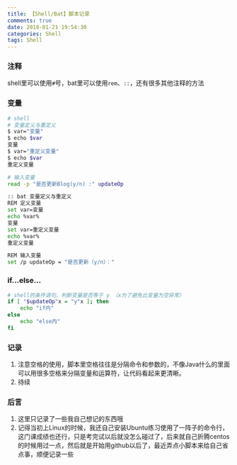 ```yaml
---
title: 【Shell/Bat】脚本记录
comments: true
date: 2018-01-21 19:54:30
categories: Shell
tags: Shell
---
```

### 注释
shell里可以使用`#`号，bat里可以使用`rem`、`::`，还有很多其他注释的方法

### 变量
```sh
# shell 
# 变量定义与重定义
$ var="变量"
$ echo $var
变量
$ var="重定义变量"
$ echo $var
重定义变量

# 输入变量
read -p "是否更新Blog(y/n) :" updateOp
```

```sh
:: bat 变量定义与重定义
REM 定义变量
set var=变量
echo %var%
变量
set var=重定义变量
echo %var%
重定义变量

REM 输入变量
set /p updateOp = "是否更新（y/n）："

```


### if...else...
```sh
# shell的条件语句，判断变量是否等于 y （x为了避免比变量为空异常）
if [ "$updateOp"x = "y"x ]; then
    echo "if内"
else
    echo "else内"
fi
```

### 记录
1. 注意空格的使用，脚本里空格往往是分隔命令和参数的，不像Java什么的里面可以用很多空格来分隔变量和运算符，让代码看起来更清晰。
2. 待续

### 后言
1. 这里只记录了一些我自己想记的东西哦
2. 记得当初上Linux的时候，我还自己安装Ubuntu练习使用了一阵子的命令行，这门课成绩也还行，只是考完试以后就没怎么碰过了，后来就自己折腾centos的时候用过一点，然后就是开始用github以后了，最近弄点小脚本来给自己省点事，顺便记录一些
